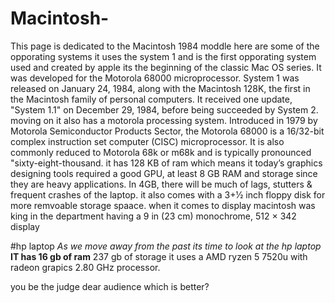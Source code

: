 # Macintosh-
This page is dedicated to the Macintosh 1984 moddle here are some of the opporating systems 
it uses the system 1 and is the first opporating system used and created by apple its  the beginning of the classic Mac OS series. It was developed for the Motorola 68000 microprocessor. System 1 was released on January 24, 1984, along with the Macintosh 128K, the first in the Macintosh family of personal computers. It received one update, "System 1.1" on December 29, 1984, before being succeeded by System 2.
moving on it also has a motorola processing system. Introduced in 1979 by Motorola Semiconductor Products Sector, the Motorola 68000 is a 16/32-bit complex instruction set computer (CISC) microprocessor. It is also commonly reduced to Motorola 68k or m68k and is typically pronounced "sixty-eight-thousand.
it has 128 KB of ram which means it today’s graphics designing tools required a good GPU, at least 8 GB RAM and storage since they are heavy applications. In 4GB, there will be much of lags, stutters & frequent crashes of the laptop. it also comes with a 	3+1⁄2 inch floppy disk for more remvoable storage spaace.
when it comes to display macintosh was king in the department having a 9 in (23 cm) monochrome, 512 × 342 display 



#hp laptop 
*As we move away from the past its time to look at the hp laptop*
**IT has 16 gb of ram**
237 gb of storage 
it uses a AMD ryzen 5 7520u with radeon grapics 2.80 GHz processor. 


you be the judge dear audience which is better?
